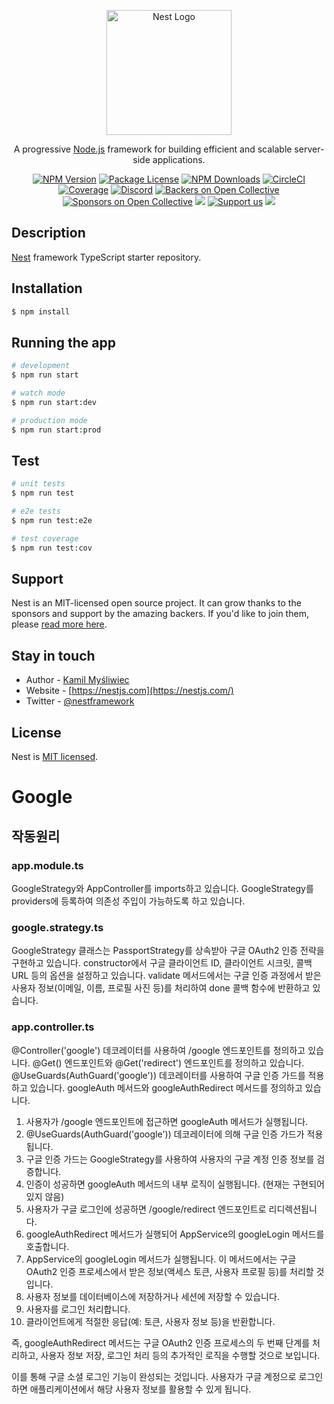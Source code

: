 <p align="center">
  <a href="http://nestjs.com/" target="blank"><img src="https://nestjs.com/img/logo-small.svg" width="200" alt="Nest Logo" /></a>
</p>

[circleci-image]: https://img.shields.io/circleci/build/github/nestjs/nest/master?token=abc123def456
[circleci-url]: https://circleci.com/gh/nestjs/nest

  <p align="center">A progressive <a href="http://nodejs.org" target="_blank">Node.js</a> framework for building efficient and scalable server-side applications.</p>
    <p align="center">
<a href="https://www.npmjs.com/~nestjscore" target="_blank"><img src="https://img.shields.io/npm/v/@nestjs/core.svg" alt="NPM Version" /></a>
<a href="https://www.npmjs.com/~nestjscore" target="_blank"><img src="https://img.shields.io/npm/l/@nestjs/core.svg" alt="Package License" /></a>
<a href="https://www.npmjs.com/~nestjscore" target="_blank"><img src="https://img.shields.io/npm/dm/@nestjs/common.svg" alt="NPM Downloads" /></a>
<a href="https://circleci.com/gh/nestjs/nest" target="_blank"><img src="https://img.shields.io/circleci/build/github/nestjs/nest/master" alt="CircleCI" /></a>
<a href="https://coveralls.io/github/nestjs/nest?branch=master" target="_blank"><img src="https://coveralls.io/repos/github/nestjs/nest/badge.svg?branch=master#9" alt="Coverage" /></a>
<a href="https://discord.gg/G7Qnnhy" target="_blank"><img src="https://img.shields.io/badge/discord-online-brightgreen.svg" alt="Discord"/></a>
<a href="https://opencollective.com/nest#backer" target="_blank"><img src="https://opencollective.com/nest/backers/badge.svg" alt="Backers on Open Collective" /></a>
<a href="https://opencollective.com/nest#sponsor" target="_blank"><img src="https://opencollective.com/nest/sponsors/badge.svg" alt="Sponsors on Open Collective" /></a>
  <a href="https://paypal.me/kamilmysliwiec" target="_blank"><img src="https://img.shields.io/badge/Donate-PayPal-ff3f59.svg"/></a>
    <a href="https://opencollective.com/nest#sponsor"  target="_blank"><img src="https://img.shields.io/badge/Support%20us-Open%20Collective-41B883.svg" alt="Support us"></a>
  <a href="https://twitter.com/nestframework" target="_blank"><img src="https://img.shields.io/twitter/follow/nestframework.svg?style=social&label=Follow"></a>
</p>
  <!--[![Backers on Open Collective](https://opencollective.com/nest/backers/badge.svg)](https://opencollective.com/nest#backer)
  [![Sponsors on Open Collective](https://opencollective.com/nest/sponsors/badge.svg)](https://opencollective.com/nest#sponsor)-->

## Description

[Nest](https://github.com/nestjs/nest) framework TypeScript starter repository.

## Installation

```bash
$ npm install
```

## Running the app

```bash
# development
$ npm run start

# watch mode
$ npm run start:dev

# production mode
$ npm run start:prod
```

## Test

```bash
# unit tests
$ npm run test

# e2e tests
$ npm run test:e2e

# test coverage
$ npm run test:cov
```

## Support

Nest is an MIT-licensed open source project. It can grow thanks to the sponsors and support by the amazing backers. If you'd like to join them, please [read more here](https://docs.nestjs.com/support).

## Stay in touch

- Author - [Kamil Myśliwiec](https://kamilmysliwiec.com)
- Website - [https://nestjs.com](https://nestjs.com/)
- Twitter - [@nestframework](https://twitter.com/nestframework)

## License

Nest is [MIT licensed](LICENSE).
# Google
## 작동원리
### app.module.ts

GoogleStrategy와 AppController를 imports하고 있습니다.
GoogleStrategy를 providers에 등록하여 의존성 주입이 가능하도록 하고 있습니다.

### google.strategy.ts

GoogleStrategy 클래스는 PassportStrategy를 상속받아 구글 OAuth2 인증 전략을 구현하고 있습니다.
constructor에서 구글 클라이언트 ID, 클라이언트 시크릿, 콜백 URL 등의 옵션을 설정하고 있습니다.
validate 메서드에서는 구글 인증 과정에서 받은 사용자 정보(이메일, 이름, 프로필 사진 등)를 처리하여 done 콜백 함수에 반환하고 있습니다.

### app.controller.ts

@Controller('google') 데코레이터를 사용하여 /google 엔드포인트를 정의하고 있습니다.
@Get() 엔드포인트와 @Get('redirect') 엔드포인트를 정의하고 있습니다.
@UseGuards(AuthGuard('google')) 데코레이터를 사용하여 구글 인증 가드를 적용하고 있습니다.
googleAuth 메서드와 googleAuthRedirect 메서드를 정의하고 있습니다.



1. 사용자가 /google 엔드포인트에 접근하면 googleAuth 메서드가 실행됩니다.
2. @UseGuards(AuthGuard('google')) 데코레이터에 의해 구글 인증 가드가 적용됩니다.
3. 구글 인증 가드는 GoogleStrategy를 사용하여 사용자의 구글 계정 인증 정보를 검증합니다.
4. 인증이 성공하면 googleAuth 메서드의 내부 로직이 실행됩니다. (현재는 구현되어 있지 않음)
5. 사용자가 구글 로그인에 성공하면 /google/redirect 엔드포인트로 리디렉션됩니다.
6. googleAuthRedirect 메서드가 실행되어 AppService의 googleLogin 메서드를 호출합니다.
7. AppService의 googleLogin 메서드가 실행됩니다. 이 메서드에서는 구글 OAuth2 인증 프로세스에서 받은 정보(액세스 토큰, 사용자 프로필 등)를 처리할 것입니다.
8. 사용자 정보를 데이터베이스에 저장하거나 세션에 저장할 수 있습니다.
9. 사용자를 로그인 처리합니다.
10. 클라이언트에게 적절한 응답(예: 토큰, 사용자 정보 등)을 반환합니다.

즉, googleAuthRedirect 메서드는 구글 OAuth2 인증 프로세스의 두 번째 단계를 처리하고, 사용자 정보 저장, 로그인 처리 등의 추가적인 로직을 수행할 것으로 보입니다.

이를 통해 구글 소셜 로그인 기능이 완성되는 것입니다. 사용자가 구글 계정으로 로그인하면 애플리케이션에서 해당 사용자 정보를 활용할 수 있게 됩니다.

